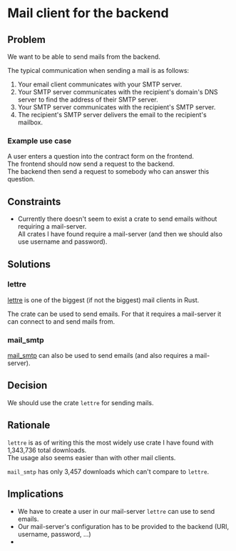 # Mail client for the backend

## Problem

We want to be able to send mails from the backend.

The typical communication when sending a mail is as follows:

1. Your email client communicates with your SMTP server.
2. Your SMTP server communicates with the recipient's domain's DNS server to find the address of their SMTP server.
3. Your SMTP server communicates with the recipient's SMTP server.
4. The recipient's SMTP server delivers the email to the recipient's mailbox.

### Example use case

A user enters a question into the contract form on the frontend.  
The frontend should now send a request to the backend.  
The backend then send a request to somebody who can answer this question.

## Constraints

- Currently there doesn't seem to exist a crate to send emails without requiring a mail-server.  
  All crates I have found require a mail-server (and then we should also use username and password).

## Solutions

### lettre

[lettre](https://crates.io/crates/lettre) is one of the biggest (if not the biggest) mail clients in Rust.

The crate can be used to send emails.
For that it requires a mail-server it can connect to and send mails from.

### mail_smtp

[mail_smtp](https://crates.io/crates/mail-smtp) can also be used to send emails (and also requires a mail-server).

## Decision

We should use the crate `lettre` for sending mails.

## Rationale

`lettre` is as of writing this the most widely use crate I have found with 1,343,736 total downloads.  
The usage also seems easier than with other mail clients.

`mail_smtp` has only 3,457 downloads which can't compare to `lettre`.

## Implications

- We have to create a user in our mail-server `lettre` can use to send emails.
- Our mail-server's configuration has to be provided to the backend (URI, username, password, ...)
-
